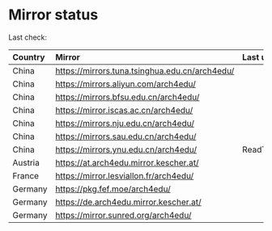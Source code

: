 <script src="./time.js"></script>
# Mirror status
Last check: <script type="text/javascript">localize(1692566007.3200922);</script>

|Country|Mirror|Last update|
|:------|:-----|:----------|
|China|https://mirrors.tuna.tsinghua.edu.cn/arch4edu/|<script type="text/javascript">localize(1692555983);</script>|
|China|https://mirrors.aliyun.com/arch4edu/|<script type="text/javascript">localize(1692426448);</script>|
|China|https://mirrors.bfsu.edu.cn/arch4edu/|<script type="text/javascript">localize(1692512870);</script>|
|China|https://mirror.iscas.ac.cn/arch4edu/|<script type="text/javascript">localize(1692512870);</script>|
|China|https://mirrors.nju.edu.cn/arch4edu/|<script type="text/javascript">localize(1692469690);</script>|
|China|https://mirrors.sau.edu.cn/arch4edu/|<script type="text/javascript">localize(1692555983);</script>|
|China|https://mirrors.ynu.edu.cn/arch4edu/|ReadTimeout|
|Austria|https://at.arch4edu.mirror.kescher.at/|<script type="text/javascript">localize(1692555983);</script>|
|France|https://mirror.lesviallon.fr/arch4edu/|<script type="text/javascript">localize(1692512870);</script>|
|Germany|https://pkg.fef.moe/arch4edu/|<script type="text/javascript">localize(1692555983);</script>|
|Germany|https://de.arch4edu.mirror.kescher.at/|<script type="text/javascript">localize(1692555983);</script>|
|Germany|https://mirror.sunred.org/arch4edu/|<script type="text/javascript">localize(1692555983);</script>|

<script src="./tablefilter/tablefilter.js"></script>
<script src="./table.js"></script>
